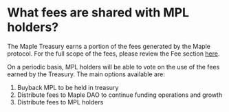 # What fees are shared with MPL holders?

The Maple Treasury earns a portion of the fees generated by the Maple protocol. For the full scope of the fees, please review the Fee section [here](../../fees/loan-management.md). &#x20;

On a periodic basis, MPL holders will be able to vote on the use of the fees earned by the Treasury. The main options available are:

1. Buyback MPL to be held in treasury
2. Distribute fees to Maple DAO to continue funding operations and growth
3. Distribute fees to MPL holders
